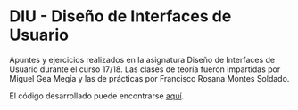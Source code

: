 # DIU - Diseño de Interfaces de Usuario

Apuntes y ejercicios realizados en la asignatura Diseño de Interfaces de Usuario durante el curso 17/18. Las clases de teoría fueron impartidas por Miguel Gea Megía y las de prácticas por Francisco Rosana Montes Soldado.

El código desarrollado puede encontrarse [aquí](https://github.com/arturocs/DIU18).